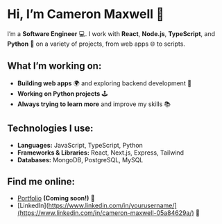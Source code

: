 # Hi, I’m **Cameron Maxwell** 👋

I’m a **Software Engineer** 💻. I work with **React**, **Node.js**, **TypeScript**, and **Python** 🐍 on a variety of projects, from web apps 🌐 to scripts.

## What I’m working on:
- **Building web apps** 🌍 and exploring backend development 🔧
- **Working on Python projects** 🕹️
- **Always trying to learn more** and improve my skills 📚

## Technologies I use:
- **Languages:** JavaScript, TypeScript, Python
- **Frameworks & Libraries:** React, Next.js, Express, Tailwind
- **Databases:** MongoDB, PostgreSQL, MySQL

## Find me online:
- [Portfolio](#) **(Coming soon!)** 🚧
- [LinkedIn](https://www.linkedin.com/in/yourusername/](https://www.linkedin.com/in/cameron-maxwell-05a84629a/) 🔗

